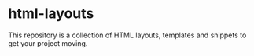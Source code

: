 # html-layouts
This repository is a collection of HTML layouts, templates and snippets to get your project moving.
